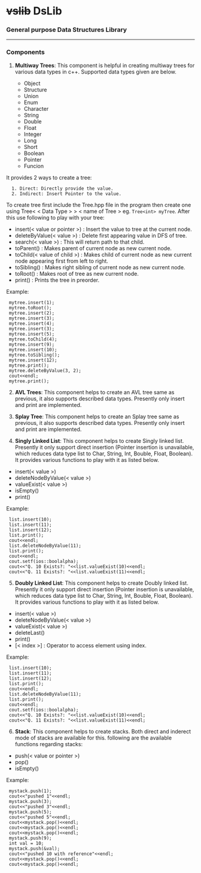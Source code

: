 # ~~vslib~~ DsLib

### General purpose Data Structures Library
--------------------------------------------------------------------------------------------------------------------------------------

### Components
1.  **Multiway Trees**: This component is helpful in creating multiway trees for various data types in c++. Supported data types given are below.

    * Object
    * Structure
    * Union
    * Enum
    * Character
    * String
    * Double
    * Float
    * Integer
    * Long
    * Short
    * Boolean
    * Pointer
    * Funcion
  
   It provides 2 ways to create a tree:
   
      1. Direct: Directly provide the value.
      2. Indirect: Insert Pointer to the value.
   
   To create tree first include the Tree.hpp file in the program then create one using Tree< < Data Type > > < name of Tree > eg. ```Tree<int> myTree```. After this use following to play with your tree:
   * insert(< value or pointer >) : Insert the value to tree at the current node.
   * deleteByValue(< value >) : Delete first appearing value in DFS of tree.
   * search(< value >) : This will return path to that child.
   * toParent() : Makes parent of current node as new current node.
   * toChild(< value of child >) : Makes child of current node as new current node appearing first from left to right.
   * toSibling() : Makes right sibling of current node as new current node.
   * toRoot() : Makes root of tree as new current node.
   * print() : Prints the tree in preorder.
   
   Example:
   ```Tree<int> mytree;
	mytree.insert(1);
	mytree.toRoot();
	mytree.insert(2);
	mytree.insert(3);
	mytree.insert(4);
	mytree.insert(3);
	mytree.insert(5);
	mytree.toChild(4);
	mytree.insert(9);
	mytree.insert(10);
	mytree.toSibling();
	mytree.insert(12);
	mytree.print();
	mytree.deleteByValue(3, 2);
	cout<<endl;
	mytree.print();
   ```

2.  **AVL Trees**: This component helps to create an AVL tree same as previous, it also supports described data types. Presently only insert and print are implemented.

3.  **Splay Tree**: This component helps to create an Splay tree same as previous, it also supports described data types. Presently only insert and print are implemented.

4.  **Singly Linked List**: This component helps to create Singly linked list. Presently it only support direct insertion (Pointer insertion is unavailable, which reduces data type list to Char, String, Int, Bouble, Float, Boolean). It provides various functions to play with it as listed below.
   * insert(< value >)
   * deleteNodeByValue(< value >)
   * valueExist(< value >)
   * isEmpty()
   * print()
   
   Example:
   ```SinglyLinkedList<int> list;
	list.insert(10);
	list.insert(11);
	list.insert(12);
	list.print();
	cout<<endl;
	list.deleteNodeByValue(11);
	list.print();
	cout<<endl;
	cout.setf(ios::boolalpha);
	cout<<"Q. 10 Exists?: "<<list.valueExist(10)<<endl;
	cout<<"Q. 11 Exists?: "<<list.valueExist(11)<<endl;
   ```
 
5.  **Doubly Linked List**: This component helps to create Doubly linked list. Presently it only support direct insertion (Pointer insertion is unavailable, which reduces data type list to Char, String, Int, Bouble, Float, Boolean). It provides various functions to play with it as listed below.
   * insert(< value >)
   * deleteNodeByValue(< value >)
   * valueExist(< value >)
   * deleteLast()
   * print()
   * [< index >] : Operator to access element using index.
   
   Example:
   ```DoublyLinkedList<int> list;
	list.insert(10);
	list.insert(11);
	list.insert(12);
	list.print();
	cout<<endl;
	list.deleteNodeByValue(11);
	list.print();
	cout<<endl;
	cout.setf(ios::boolalpha);
	cout<<"Q. 10 Exists?: "<<list.valueExist(10)<<endl;
	cout<<"Q. 11 Exists?: "<<list.valueExist(11)<<endl;
   ```

6.  **Stack**: This component helps to create stacks. Both direct and inderect mode of stacks are available for this. following are the available functions regarding stacks:
   * push(< value or pointer >)
   * pop()
   * isEmpty()
   
   Example:
   ```vip::stack<int> mystack;
	mystack.push(1);
	cout<<"pushed 1"<<endl;
	mystack.push(3);
	cout<<"pushed 3"<<endl;
	mystack.push(5);
	cout<<"pushed 5"<<endl;
	cout<<mystack.pop()<<endl;
	cout<<mystack.pop()<<endl;
	cout<<mystack.pop()<<endl;
	mystack.push(9);
	int val = 10;
	mystack.push(&val);
	cout<<"pushed 10 with reference"<<endl;
	cout<<mystack.pop()<<endl;
	cout<<mystack.pop()<<endl;
   ```
